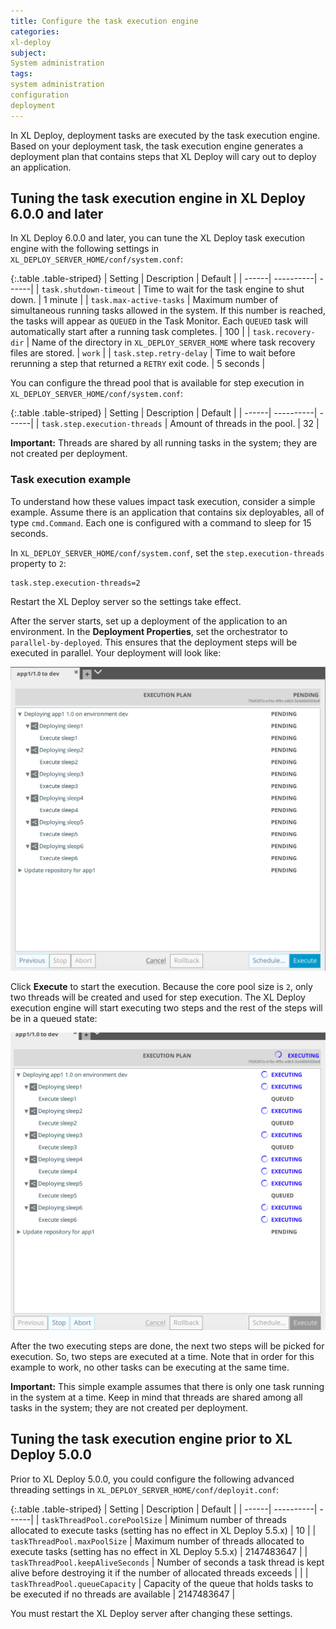 ```yaml
---
title: Configure the task execution engine
categories:
xl-deploy
subject:
System administration
tags:
system administration
configuration
deployment
---
```


In XL Deploy, deployment tasks are executed by the task execution engine. Based on your deployment task, the task execution engine generates a deployment plan that contains steps that XL Deploy will cary out to deploy an application.

## Tuning the task execution engine in XL Deploy 6.0.0 and later

In XL Deploy 6.0.0 and later, you can tune the XL Deploy task execution engine with the following settings in `XL_DEPLOY_SERVER_HOME/conf/system.conf`:

{:.table .table-striped}
| Setting | Description | Default |
| ------| ----------| ------|
| `task.shutdown-timeout` | Time to wait for the task engine to shut down. | 1 minute |
| `task.max-active-tasks` | Maximum number of simultaneous running tasks allowed in the system. If this number is reached, the tasks will appear as `QUEUED` in the Task Monitor. Each `QUEUED` task will automatically start after a running task completes. | 100 |
| `task.recovery-dir` | Name of the directory in `XL_DEPLOY_SERVER_HOME` where task recovery files are stored. | `work` |
| `task.step.retry-delay` | Time to wait before rerunning a step that returned a `RETRY` exit code. | 5 seconds |

 You can configure the thread pool that is available for step execution in `XL_DEPLOY_SERVER_HOME/conf/system.conf`:

{:.table .table-striped}
| Setting | Description | Default |
| ------| ----------| ------|
| `task.step.execution-threads` | Amount of threads in the pool. | 32 |

**Important:** Threads are shared by all running tasks in the system; they are not created per deployment.

### Task execution example

To understand how these values impact task execution, consider a simple example. Assume there is an application that contains six deployables, all of type `cmd.Command`. Each one is configured with a command to sleep for 15 seconds.

In `XL_DEPLOY_SERVER_HOME/conf/system.conf`, set the `step.execution-threads` property to `2`:

    task.step.execution-threads=2

Restart the XL Deploy server so the settings take effect.

After the server starts, set up a deployment of the application to an environment. In the **Deployment Properties**, set the orchestrator to `parallel-by-deployed`. This ensures that the deployment steps will be executed in parallel. Your deployment will look like:

![Sample deployment plan with parallel-by-deployed orchestrator](images/tuning/deployment-plan.png)

Click **Execute** to start the execution. Because the core pool size is `2`, only two threads will be created and used for step execution. The XL Deploy execution engine will start executing two steps and the rest of the steps will be in a queued state:

![Deployment with limited core pool size](images/tuning/execution-first-two-tasks.png)

After the two executing steps are done, the next two steps will be picked for execution. So, two steps are executed at a time. Note that in order for this example to work, no other tasks can be executing at the same time.

**Important:** This simple example assumes that there is only one task running in the system at a time. Keep in mind that threads are shared among all tasks in the system; they are not created per deployment.

## Tuning the task execution engine prior to XL Deploy 5.0.0

Prior to XL Deploy 5.0.0, you could configure the following advanced threading settings in `XL_DEPLOY_SERVER_HOME/conf/deployit.conf`:

{:.table .table-striped}
| Setting | Description | Default |
| ------| ----------| ------|
| `taskThreadPool.corePoolSize` | Minimum number of threads allocated to execute tasks (setting has no effect in XL Deploy 5.5.x) | 10 |
| `taskThreadPool.maxPoolSize` | Maximum number of threads allocated to execute tasks (setting has no effect in XL Deploy 5.5.x) | 2147483647 |
| `taskThreadPool.keepAliveSeconds` | Number of seconds a task thread is kept alive before destroying it if the number of allocated threads exceeds | |
| `taskThreadPool.queueCapacity` | Capacity of the queue that holds tasks to be executed if no threads are available | 2147483647 |

You must restart the XL Deploy server after changing these settings.
